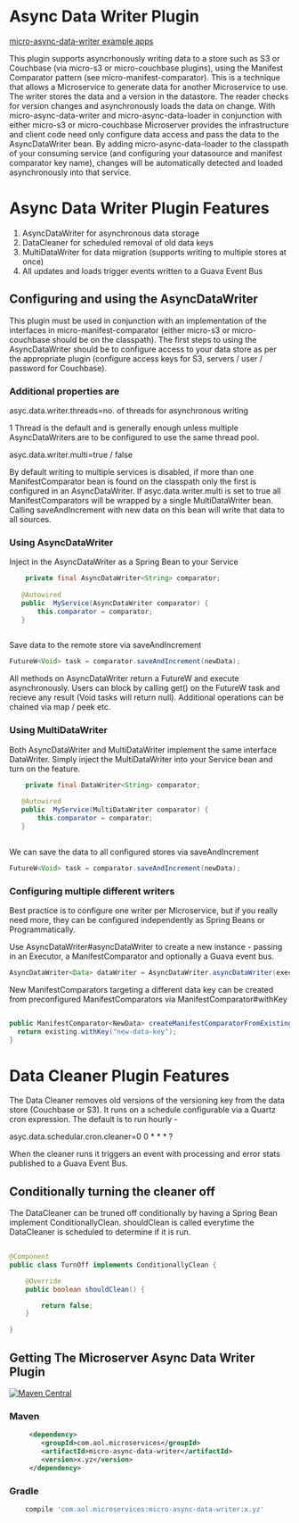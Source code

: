 # Async Data Writer Plugin

[micro-async-data-writer example apps](https://github.com/aol/micro-server/tree/master/micro-async-data-writer/src/test/java/app)

This plugin supports asyncrhonously writing data to a store such as S3 or Couchbase (via micro-s3 or micro-couchbase plugins), using the Manifest Comparator pattern (see micro-manifest-comparator). This is a technique that allows a Microservice to generate data for another Microservice to use. The writer stores the data and a version in the datastore. The reader checks for version changes and asynchronously loads the data on change. With micro-async-data-writer and micro-async-data-loader in conjunction with either micro-s3 or micro-couchbase Microserver provides the infrastructure and client code need only configure data access and pass the data to the AsyncDataWriter bean. By adding micro-async-data-loader to the classpath of your consuming service (and configuring your datasource and manifest comparator key name),  changes will be automatically detected and loaded asynchronously into that service.


# Async Data Writer Plugin Features

1. AsyncDataWriter for asynchronous data storage
2. DataCleaner for scheduled removal of old data keys
3. MultiDataWriter for data migration (supports writing to multiple stores at once)
4. All updates and loads trigger events written to a Guava Event Bus

## Configuring and using the AsyncDataWriter

This plugin must be used in conjunction with an implementation of the interfaces in micro-manifest-comparator (either micro-s3 or micro-couchbase should be on the classpath). The first steps to using the AsyncDataWriter should be to configure access to your data store as per the appropriate plugin (configure access keys for S3, servers / user / password for Couchbase).


### Additional properties are 

asyc.data.writer.threads=no. of threads for asynchronous writing

1 Thread is the default and is generally enough unless multiple AsyncDataWriters are to be configured to use the same thread pool.

asyc.data.writer.multi=true / false

By default writing to multiple services is disabled, if more than one ManifestComparator bean is found on the classpath only the first is configured in an AsyncDataWriter. If asyc.data.writer.multi is set to true all ManifestComparators will be wrapped by a single MultiDataWriter bean. Calling saveAndIncrement with new data on this bean will write that data to all sources.

### Using AsyncDataWriter

Inject in the AsyncDataWriter as a Spring Bean to your Service

 ```java
	 private final AsyncDataWriter<String> comparator;
	
	@Autowired
	public  MyService(AsyncDataWriter comparator) {
		this.comparator = comparator;
	}
	
 ```
 
 Save data to the remote store via saveAndIncrement
 
  ```java
 FutureW<Void> task = comparator.saveAndIncrement(newData);
 ```
 
 All methods on AsyncDataWriter return a FutureW and execute asynchronously. Users can block by calling get() on the FutureW task and recieve any result (Void tasks will return null). Additional operations can be chained via map / peek etc.
 
 ### Using MultiDataWriter
 
 Both AsyncDataWriter and MultiDataWriter implement the same interface DataWriter. Simply inject the MultiDataWriter into your Service bean and turn on the feature.
 
 ```java
	 private final DataWriter<String> comparator;
	
	@Autowired
	public  MyService(MultiDataWriter comparator) {
		this.comparator = comparator;
	}
	
 ```
 
 We can save the data to all configured stores via saveAndIncrement
 
  ```java
 FutureW<Void> task = comparator.saveAndIncrement(newData);
 ```
 
 ### Configuring multiple different writers
 
 Best practice is to configure one writer per Microservice, but if you really need more, they can be configured independently as Spring Beans or Programmatically.
 
Use AsyncDataWriter#asyncDataWriter to create a new instance - passing in an Executor, a ManifestComparator and optionally a Guava event bus.

  ```java
AsyncDataWriter<Data> dataWriter = AsyncDataWriter.asyncDataWriter(executor,manifestComparator,eventBus);
 ```

New ManifestComparators targeting a different data key can be created from preconfigured ManifestComparators via ManifestComparator#withKey


 ```java
 
 public ManifestComparator<NewData> createManifestComparatorFromExisting(ManifestComparator<OldData> existing){
   return existing.withKey("new-data-key");
 }
 
```
 
# Data Cleaner Plugin Features

The Data Cleaner removes old versions of the versioning key from the data store (Couchbase or S3). It runs on a schedule configurable via a Quartz cron expression. The default is to run hourly -

asyc.data.schedular.cron.cleaner=0 0 * * * ?

When the cleaner runs it triggers an event with processing and error stats published to a Guava Event Bus.

## Conditionally turning the cleaner off

The DataCleaner can be truned off conditionally by having a Spring Bean implement ConditionallyClean. shouldClean is called everytime the DataCleaner is scheduled to determine if it is run.

```java
 
@Component
public class TurnOff implements ConditionallyClean {

    @Override
    public boolean shouldClean() {

        return false;
    }

}

```

## Getting The Microserver Async Data Writer Plugin

[![Maven Central](https://maven-badges.herokuapp.com/maven-central/com.aol.microservices/micro-async-data-writer/badge.svg)](https://maven-badges.herokuapp.com/maven-central/com.aol.microservices/micro-async-data-writer)

### Maven 
```xml
     <dependency>
        <groupId>com.aol.microservices</groupId>  
        <artifactId>micro-async-data-writer</artifactId>
        <version>x.yz</version>
     </dependency>
```
### Gradle
```groovy
    compile 'com.aol.microservices:micro-async-data-writer:x.yz'
 ```

